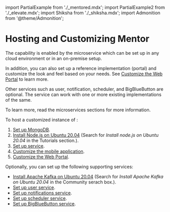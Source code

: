 import PartialExample from './_mentored.mdx';
import PartialExample2 from './_elevate.mdx';
import Shiksha from './_shiksha.mdx';
import Admonition from '@theme/Admonition';

# Hosting and Customizing Mentor

The <PartialExample mentored /> capability is enabled by the <PartialExample mentored /> microservice which can be set up in any cloud environment or in an on-premise setup. 

In addition, you can also set up a reference implementation (portal) and customize the look and feel based on your needs. See [Customize the Web Portal](settingup-webportal) to learn more.

Other services such as user, notification, scheduler, and BigBlueButton are optional. The <PartialExample mentored /> service can work with one or more existing implementations of the same.

<Admonition type="info">
<p>To learn more, read the microservices sections for more information.</p>
</Admonition>

To host a customized instance of <PartialExample mentored />:

1. [Set up MongoDB](settingup-mongodb).
2. [Install Node.js on Ubuntu 20.04](https://serverspace.io) (Search for *Install node.js on Ubuntu 20.04* in the Tutorials section.).
3. [Set up <PartialExample mentored /> service](settingup-mentoringservice).
4. [Customize the <PartialExample mentored /> mobile application](settingup-mobileapplication).
5. [Customize the Web Portal](settingup-webportal).

Optionally, you can set up the following supporting services:

* [Install Apache Kafka on Ubuntu 20.04](https://www.digitalocean.com/community) (Search for *Install Apache Kafka on Ubuntu 20.04* in the Community serach box.).
* [Set up user service](settingup-userservice).
* [Set up notifications service](settingup-notificationsservice).
* [Set up scheduler service](settingup-schedulerservice).
* [Set up BigBlueButton service](settingup-bbb).

